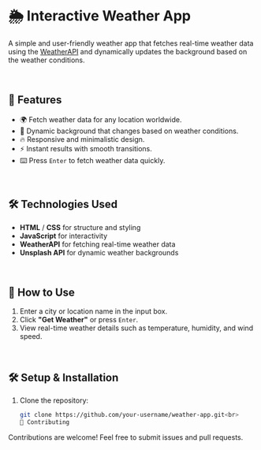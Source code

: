 # 🌦️ Interactive Weather App  

A simple and user-friendly weather app that fetches real-time weather data using the [WeatherAPI](https://www.weatherapi.com/) and dynamically updates the background based on the weather conditions.  

<br>

## 🚀 Features  
- 🌍 Fetch weather data for any location worldwide. <br>
- 🎨 Dynamic background that changes based on weather conditions. <br>
- 🔥 Responsive and minimalistic design. <br>
- ⚡ Instant results with smooth transitions. <br>
- ⌨️ Press `Enter` to fetch weather data quickly. <br>

<br>

## 🛠️ Technologies Used  
- **HTML** / **CSS** for structure and styling <br>
- **JavaScript** for interactivity <br>
- **WeatherAPI** for fetching real-time weather data <br>
- **Unsplash API** for dynamic weather backgrounds <br>

<br>

## 🎯 How to Use  
1. Enter a city or location name in the input box. <br>
2. Click **"Get Weather"** or press `Enter`. <br>
3. View real-time weather details such as temperature, humidity, and wind speed. <br>

<br>

## 🛠️ Setup & Installation  
1. Clone the repository:  
   ```sh
   git clone https://github.com/your-username/weather-app.git<br>
   🤝 Contributing
Contributions are welcome! Feel free to submit issues and pull requests.
